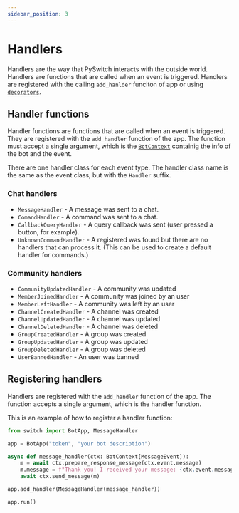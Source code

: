 ```yaml
---
sidebar_position: 3
---
```


# Handlers

Handlers are the way that PySwitch interacts with the outside world. Handlers are functions that are called when an event is triggered. Handlers are registered with the calling `add_hanlder` funciton of app or using [`decorators`](./decorators).

## Handler functions

Handler functions are functions that are called when an event is triggered. They are registered with the `add_handler` function of the app. 
The function must accept a single argument, which is the [`BotContext`](./context) containig the info of the bot and the event.

There are one handler class for each event type. The handler class name is the same as the event class, but with the `Handler` suffix.

### Chat handlers

- `MessageHandler` - A message was sent to a chat.
- `ComandHandler` - A command was sent to a chat.
- `CallbackQueryHandler` - A query callback was sent (user pressed a button, for example).
- `UnknownCommandHandler` - A registered was found but there are no handlers that can process it. (This can be used to create a default handler for commands.)

### Community handlers

- `CommunityUpdatedHandler` - A community was updated
- `MemberJoinedHandler` - A community was joined by an user
- `MemberLeftHandler` - A community was left by an user
- `ChannelCreatedHandler` - A channel was created
- `ChannelUpdatedHandler` - A channel was updated
- `ChannelDeletedHandler` - A channel was deleted
- `GroupCreatedHandler` - A group was created
- `GroupUpdatedHandler` - A group was updated
- `GroupDeletedHandler` - A group was deleted
- `UserBannedHandler` - An user was banned

## Registering handlers

Handlers are registered with the `add_handler` function of the app. The function accepts a single argument, which is the handler function.

This is an example of how to register a handler function:

```python
from switch import BotApp, MessageHandler

app = BotApp("token", "your bot description")

async def message_handler(ctx: BotContext[MessageEvent]):
    m = await ctx.prepare_response_message(ctx.event.message)
    m.message = f"Thank you! I received your message: {ctx.event.message.message}"
    await ctx.send_message(m)

app.add_handler(MessageHandler(message_handler))

app.run()
```